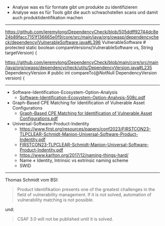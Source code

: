 - Analyse was es für formate gibt um produkte zu identifizieren
- Analyse was es für Tools gibt die auch schwachstellen scans und damit auch produktidentifikation machen

---

https://github.com/jeremylong/DependencyCheck/blob/505ddff92744dc8e24b89facc7151f136665e0f9/core/src/main/java/org/owasp/dependencycheck/dependency/VulnerableSoftware.java#L396
VulnerableSoftware # protected static boolean compareVersions(VulnerableSoftware vs, String targetVersion) {

https://github.com/jeremylong/DependencyCheck/blob/main/core/src/main/java/org/owasp/dependencycheck/utils/DependencyVersion.java#L235
DependencyVersion # public int compareTo(@NotNull DependencyVersion version) {

---

- Software-Identification-Ecosystem-Option-Analysis
    - [Software-Identification-Ecosystem-Option-Analysis-508c.pdf](ref/Software-Identification-Ecosystem-Option-Analysis-508c.pdf)
- Graph-Based CPE Matching for Identification of Vulnerable Asset Configurations
    - [Graph-Based CPE Matching for Identification of Vulnerable Asset Configurations.pdf](ref/Graph-Based%20CPE%20Matching%20for%20Identification%20of%20Vulnerable%20Asset%20Configurations.pdf)
- Universal-Software-Product-Indentity
    - https://www.first.org/resources/papers/conf2023/FIRSTCON23-TLPCLEAR-Schmidt-Manion-Universal-Software-Product-Indentity.pdf
    - [FIRSTCON23-TLPCLEAR-Schmidt-Manion-Universal-Software-Product-Indentity.pdf](ref/FIRSTCON23-TLPCLEAR-Schmidt-Manion-Universal-Software-Product-Indentity.pdf)
    - https://www.karlton.org/2017/12/naming-things-hard/
    - Name ≠ Identity, Intrinsic vs extrinsic naming scheme
    - SWID

---

Thomas Schmidt vom BSI:

> Product Identifikation presents one of the greatest challenges in the field of vulnerability management.
> If it is not solved, automation of vulnerability matching is not possible.

und:

> CSAF 3.0 will not be published until it is solved.
